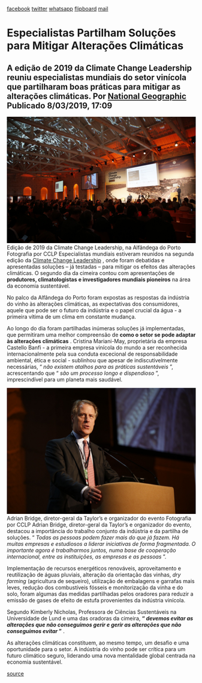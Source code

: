 [facebook](https://www.facebook.com/sharer/sharer.php?u=https%3A%2F%2Fwww.natgeo.pt%2Fmeio-ambiente%2F2019%2F03%2Fespecialistas-partilham-solucoes-para-mitigar-alteracoes-climaticas) [twitter](https://twitter.com/share?url=https%3A%2F%2Fwww.natgeo.pt%2Fmeio-ambiente%2F2019%2F03%2Fespecialistas-partilham-solucoes-para-mitigar-alteracoes-climaticas&via=natgeo&text=Especialistas%20Partilham%20Solu%C3%A7%C3%B5es%20para%20Mitigar%20Altera%C3%A7%C3%B5es%20Clim%C3%A1ticas) [whatsapp](https://web.whatsapp.com/send?text=https%3A%2F%2Fwww.natgeo.pt%2Fmeio-ambiente%2F2019%2F03%2Fespecialistas-partilham-solucoes-para-mitigar-alteracoes-climaticas) [flipboard](https://share.flipboard.com/bookmarklet/popout?v=2&title=Especialistas%20Partilham%20Solu%C3%A7%C3%B5es%20para%20Mitigar%20Altera%C3%A7%C3%B5es%20Clim%C3%A1ticas&url=https%3A%2F%2Fwww.natgeo.pt%2Fmeio-ambiente%2F2019%2F03%2Fespecialistas-partilham-solucoes-para-mitigar-alteracoes-climaticas) [mail](mailto:?subject=NatGeo&body=https%3A%2F%2Fwww.natgeo.pt%2Fmeio-ambiente%2F2019%2F03%2Fespecialistas-partilham-solucoes-para-mitigar-alteracoes-climaticas%20-%20Especialistas%20Partilham%20Solu%C3%A7%C3%B5es%20para%20Mitigar%20Altera%C3%A7%C3%B5es%20Clim%C3%A1ticas) 
# Especialistas Partilham Soluções para Mitigar Alterações Climáticas 
## A edição de 2019 da Climate Change Leadership reuniu especialistas mundiais do setor vinícola que partilharam boas práticas para mitigar as alterações climáticas. Por [National Geographic](https://www.natgeo.pt/autor/national-geographic) Publicado 8/03/2019, 17:09 
![Edição de 2019 da Climate Change Leadership, na Alfândega do Porto](img/files_styles_image_00_public_vineyard_0responses_0around_0the_0world_0_1.jpg)
Edição de 2019 da Climate Change Leadership, na Alfândega do Porto Fotografia por CCLP Especialistas mundiais estiveram reunidos na segunda edição da [Climate Change Leadership](https://www.natgeo.pt/meio-ambiente/2019/01/climate-change-leadership-regressa-ao-porto-com-solucoes) , onde foram debatidas e apresentadas soluções – já testadas – para mitigar os efeitos das alterações climáticas. O segundo dia da cimeira contou com apresentações de **produtores, climatologistas e investigadores mundiais pioneiros** na área da economia sustentável. 

No palco da Alfândega do Porto foram expostas as respostas da indústria do vinho às alterações climáticas, as expectativas dos consumidores, aquele que pode ser o futuro da indústria e o papel crucial da água - a primeira vítima de um clima em constante mudança. 

Ao longo do dia foram partilhadas inúmeras soluções já implementadas, que permitiram uma melhor compreensão de **como o setor se pode adaptar às alterações climáticas** . Cristina Mariani-May, proprietária da empresa Castello Banfi - a primeira empresa vinícola do mundo a ser reconhecida internacionalmente pela sua conduta excecional de responsabilidade ambiental, ética e social - sublinhou que apesar de indiscutivelmente necessárias, “ _não existem atalhos para as práticas sustentáveis_ ”, acrescentando que “ _são um processo longo e dispendioso_ ”, imprescindível para um planeta mais saudável. 

![Adrian Bridge, diretor-geral da Taylor’s e organizador do evento](img/files_styles_image_00_public_closing_0remarks_0session_0_1.jpg)
Adrian Bridge, diretor-geral da Taylor’s e organizador do evento Fotografia por CCLP Adrian Bridge, diretor-geral da Taylor’s e organizador do evento, destacou a importância do trabalho conjunto da indústria e da partilha de soluções. “ _Todas as pessoas podem fazer mais do que já fazem. Há muitas empresas e estudiosos a liderar iniciativas de forma fragmentada. O importante agora é trabalharmos juntos, numa base de cooperação internacional, entre as instituições, as empresas e as pessoas_ ”. 

Implementação de recursos energéticos renováveis, aproveitamento e reutilização de águas pluviais, alteração da orientação das vinhas, _dry farming_ (agricultura de sequeiro), utilização de embalagens e garrafas mais leves, redução dos combustíveis fósseis e monitorização da vinha e do solo, foram algumas das medidas partilhadas pelos oradores para reduzir a emissão de gases de efeito de estufa provenientes da indústria vinícola. 

Segundo Kimberly Nicholas, Professora de Ciências Sustentáveis na Universidade de Lund e uma das oradoras da cimeira, **“ _devemos evitar as alterações que não conseguimos gerir e gerir as alterações que não conseguimos evitar_ ”** . 

As alterações climáticas constituem, ao mesmo tempo, um desafio e uma oportunidade para o setor. A indústria do vinho pode ser crítica para um futuro climático seguro, liderando uma nova mentalidade global centrada na economia sustentável. 



[source](https://www.natgeo.pt/meio-ambiente/2019/03/especialistas-partilham-solucoes-para-mitigar-alteracoes-climaticas)